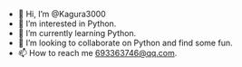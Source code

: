 - 👋 Hi, I’m @Kagura3000
- 👀 I’m interested in Python.
- 🌱 I’m currently learning Python.
- 💞️ I’m looking to collaborate on Python and find some fun.
- 📫 How to reach me 693363746@qq.com.

<!---
Kagura3000/Kagura3000 is a ✨ special ✨ repository because its `README.md` (this file) appears on your GitHub profile.
You can click the Preview link to take a look at your changes.
--->
